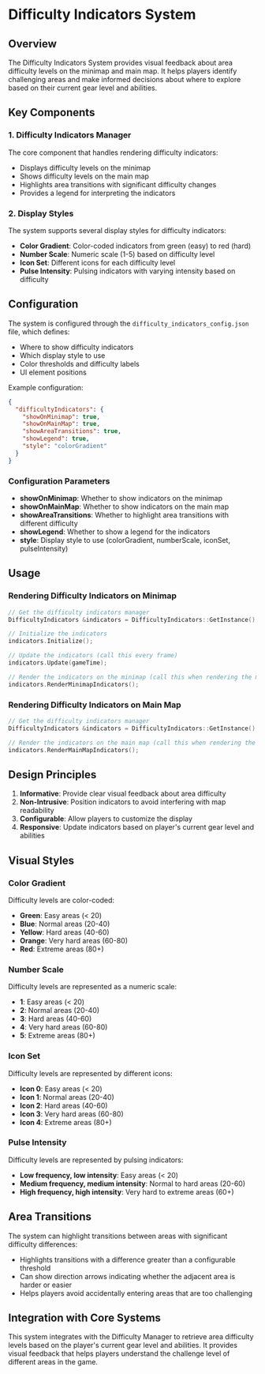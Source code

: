 # Difficulty Indicators System

## Overview

The Difficulty Indicators System provides visual feedback about area difficulty levels on the minimap and main map. It helps players identify challenging areas and make informed decisions about where to explore based on their current gear level and abilities.

## Key Components

### 1. Difficulty Indicators Manager

The core component that handles rendering difficulty indicators:

- Displays difficulty levels on the minimap
- Shows difficulty levels on the main map
- Highlights area transitions with significant difficulty changes
- Provides a legend for interpreting the indicators

### 2. Display Styles

The system supports several display styles for difficulty indicators:

- **Color Gradient**: Color-coded indicators from green (easy) to red (hard)
- **Number Scale**: Numeric scale (1-5) based on difficulty level
- **Icon Set**: Different icons for each difficulty level
- **Pulse Intensity**: Pulsing indicators with varying intensity based on difficulty

## Configuration

The system is configured through the `difficulty_indicators_config.json` file, which defines:

- Where to show difficulty indicators
- Which display style to use
- Color thresholds and difficulty labels
- UI element positions

Example configuration:

```json
{
  "difficultyIndicators": {
    "showOnMinimap": true,
    "showOnMainMap": true,
    "showAreaTransitions": true,
    "showLegend": true,
    "style": "colorGradient"
  }
}
```

### Configuration Parameters

- **showOnMinimap**: Whether to show indicators on the minimap
- **showOnMainMap**: Whether to show indicators on the main map
- **showAreaTransitions**: Whether to highlight area transitions with different difficulty
- **showLegend**: Whether to show a legend for the indicators
- **style**: Display style to use (colorGradient, numberScale, iconSet, pulseIntensity)

## Usage

### Rendering Difficulty Indicators on Minimap

```cpp
// Get the difficulty indicators manager
DifficultyIndicators &indicators = DifficultyIndicators::GetInstance();

// Initialize the indicators
indicators.Initialize();

// Update the indicators (call this every frame)
indicators.Update(gameTime);

// Render the indicators on the minimap (call this when rendering the minimap)
indicators.RenderMinimapIndicators();
```

### Rendering Difficulty Indicators on Main Map

```cpp
// Get the difficulty indicators manager
DifficultyIndicators &indicators = DifficultyIndicators::GetInstance();

// Render the indicators on the main map (call this when rendering the main map)
indicators.RenderMainMapIndicators();
```

## Design Principles

1. **Informative**: Provide clear visual feedback about area difficulty
2. **Non-Intrusive**: Position indicators to avoid interfering with map readability
3. **Configurable**: Allow players to customize the display
4. **Responsive**: Update indicators based on player's current gear level and abilities

## Visual Styles

### Color Gradient

Difficulty levels are color-coded:
- **Green**: Easy areas (< 20)
- **Blue**: Normal areas (20-40)
- **Yellow**: Hard areas (40-60)
- **Orange**: Very hard areas (60-80)
- **Red**: Extreme areas (80+)

### Number Scale

Difficulty levels are represented as a numeric scale:
- **1**: Easy areas (< 20)
- **2**: Normal areas (20-40)
- **3**: Hard areas (40-60)
- **4**: Very hard areas (60-80)
- **5**: Extreme areas (80+)

### Icon Set

Difficulty levels are represented by different icons:
- **Icon 0**: Easy areas (< 20)
- **Icon 1**: Normal areas (20-40)
- **Icon 2**: Hard areas (40-60)
- **Icon 3**: Very hard areas (60-80)
- **Icon 4**: Extreme areas (80+)

### Pulse Intensity

Difficulty levels are represented by pulsing indicators:
- **Low frequency, low intensity**: Easy areas (< 20)
- **Medium frequency, medium intensity**: Normal to hard areas (20-60)
- **High frequency, high intensity**: Very hard to extreme areas (60+)

## Area Transitions

The system can highlight transitions between areas with significant difficulty differences:
- Highlights transitions with a difference greater than a configurable threshold
- Can show direction arrows indicating whether the adjacent area is harder or easier
- Helps players avoid accidentally entering areas that are too challenging

## Integration with Core Systems

This system integrates with the Difficulty Manager to retrieve area difficulty levels based on the player's current gear level and abilities. It provides visual feedback that helps players understand the challenge level of different areas in the game.
